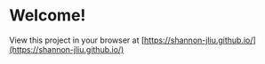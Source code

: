 # Welcome!

View this project in your browser at [https://shannon-jliu.github.io/](https://shannon-jliu.github.io/)